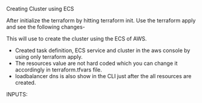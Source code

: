 Creating Cluster using ECS

After initialize the terraform by hitting terraform init. Use the terraform apply and see the following changes-

This will use to create the cluster using the ECS of AWS.
- Created task definition, ECS service and cluster in the aws console by using only terraform apply.
- The resources value are not hard coded which you can change it accordingly in terraform.tfvars file.
- loadbalancer dns is also show in the CLI just after the all resources are created. 


INPUTS: 


